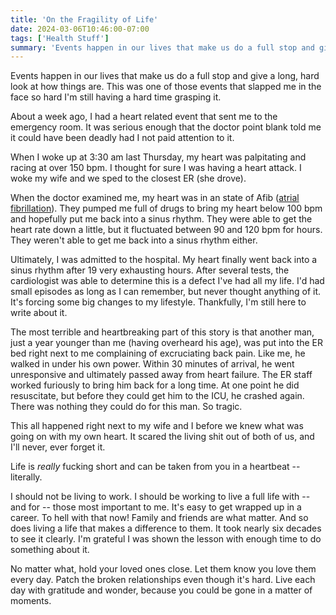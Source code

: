 ```yaml
---
title: 'On the Fragility of Life'
date: 2024-03-06T10:46:00-07:00
tags: ['Health Stuff']
summary: 'Events happen in our lives that make us do a full stop and give a long, hard look at how things are.'
---
```

Events happen in our lives that make us do a full stop and give a long, hard look at how things are. This was one of those events that slapped me in the face so hard I'm still having a hard time grasping it.

About a week ago, I had a heart related event that sent me to the emergency room. It was serious enough that the doctor point blank told me it could have been deadly had I not paid attention to it.

When I woke up at 3:30 am last Thursday, my heart was palpitating and racing at over 150 bpm. I thought for sure I was having a heart attack. I woke my wife and we sped to the closest ER (she drove).

When the doctor examined me, my heart was in an state of Afib ([atrial fibrillation](https://www.mayoclinic.org/diseases-conditions/atrial-fibrillation/symptoms-causes/syc-20350624)). They pumped me full of drugs to bring my heart below 100 bpm and hopefully put me back into a sinus rhythm. They were able to get the heart rate down a little, but it fluctuated between 90 and 120 bpm for hours. They weren't able to get me back into a sinus rhythm either.

Ultimately, I was admitted to the hospital. My heart finally went back into a sinus rhythm after 19 very exhausting hours. After several tests, the cardiologist was able to determine this is a defect I've had all my life. I'd had small episodes as long as I can remember, but never thought anything of it. It's forcing some big changes to my lifestyle. Thankfully, I'm still here to write about it.

The most terrible and heartbreaking part of this story is that another man, just a year younger than me (having overheard his age), was put into the ER bed right next to me complaining of excruciating back pain. Like me, he walked in under his own power. Within 30 minutes of arrival, he went unresponsive and ultimately passed away from heart failure. The ER staff worked furiously to bring him back for a long time. At one point he did resuscitate, but before they could get him to the ICU, he crashed again. There was nothing they could do for this man. So tragic.

This all happened right next to my wife and I before we knew what was going on with my own heart. It scared the living shit out of both of us, and I'll never, ever forget it.

Life is _really_ fucking short and can be taken from you in a heartbeat -- literally.

I should not be living to work. I should be working to live a full life with -- and for -- those most important to me. It's easy to get wrapped up in a career. To hell with that now! Family and friends are what matter. And so does living a life that makes a difference to them. It took nearly six decades to see it clearly. I'm grateful I was shown the lesson with enough time to do something about it.

No matter what, hold your loved ones close. Let them know you love them every day. Patch the broken relationships even though it's hard. Live each day with gratitude and wonder, because you could be gone in a matter of moments.